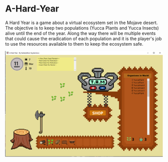 # A-Hard-Year
A Hard Year is a game about a virtual ecosystem set in the Mojave desert. The objective is to keep two populations (Yucca Plants and Yucca Insects) alive until the end of the year. Along the way there will be multiple events that could cause the eradication of each population and it is the player's job to use the resources available to them to keep the ecosystem safe. 


![Gameplay Screen Shot](/A%20Hard%20Year%20SS.png)
